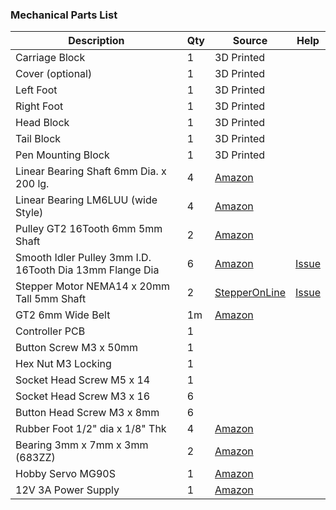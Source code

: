 ### Mechanical Parts List

| Description                                              | Qty  | Source                                                       | Help                                                         |
| -------------------------------------------------------- | ---- | ------------------------------------------------------------ | ------------------------------------------------------------ |
| Carriage Block                                           | 1    | 3D Printed                                                   |                                                              |
| Cover (optional)                                         | 1    | 3D Printed                                                   |                                                              |
| Left Foot                                                | 1    | 3D Printed                                                   |                                                              |
| Right Foot                                               | 1    | 3D Printed                                                   |                                                              |
| Head Block                                               | 1    | 3D Printed                                                   |                                                              |
| Tail Block                                               | 1    | 3D Printed                                                   |                                                              |
| Pen Mounting Block                                       | 1    | 3D Printed                                                   |                                                              |
| Linear Bearing Shaft 6mm Dia. x 200 lg.                  | 4    | [Amazon](<https://www.amazon.com/ReliaBot-inches-Hardened-Chrome-Plated/dp/B07R16DRVY>) |                                                              |
| Linear Bearing LM6LUU (wide Style)                       | 4    | [Amazon](<https://www.amazon.com/uxcell-LM6LUU-6mmx12mmx35mm-Bushing-Bearing/dp/B01N3MO4FA>) |                                                              |
| Pulley GT2 16Tooth 6mm 5mm Shaft                         | 2    | [Amazon](<https://www.amazon.com/WINGONEER-Aluminum-Timing-Pulley-Printer/dp/B077YHJHVH>) |                                                              |
| Smooth Idler Pulley 3mm I.D. 16Tooth Dia 13mm Flange Dia | 6    | [Amazon](<https://www.amazon.com/BALITENSEN-Smooth-Pulley-Toothless-Printer/dp/B077GXV7BJ>) | [Issue](https://github.com/bdring/midTbot_esp32/issues/3)    |
| Stepper Motor NEMA14 x 20mm Tall 5mm Shaft               | 2    | [StepperOnLine](<https://www.omc-stepperonline.com/nema-14-stepper-motor/nema-14-bipolar-18deg-5ncm-708ozin-04a-10v-35x35x20mm-4-wires-14hs08-0404s.html>) | [Issue](<https://github.com/bdring/midTbot_esp32/issues/10>) |
| GT2 6mm Wide Belt                                        | 1m   | [Amazon](<https://www.amazon.com/Mercurry-Meters-timing-Rostock-GT2-6mm/dp/B071K8HYB4>) |                                                              |
| Controller PCB                                           | 1    |                                                              |                                                              |
| Button Screw M3 x 50mm                                   | 1    |                                                              |                                                              |
| Hex Nut M3 Locking                                       | 1    |                                                              |                                                              |
| Socket Head Screw M5 x 14                                | 1    |                                                              |                                                              |
| Socket Head Screw M3 x 16                                | 6    |                                                              |                                                              |
| Button Head Screw M3 x 8mm                               | 6    |                                                              |                                                              |
| Rubber Foot 1/2" dia x 1/8" Thk                          | 4    | [Amazon](<https://www.amazon.com/Self-Stick-Noise-Dampening-Bumpers-12-pieces/dp/B001WAK6DS>) |                                                              |
| Bearing 3mm x 7mm x 3mm (683ZZ)                          | 2    | [Amazon](<https://www.amazon.com/gp/product/B00ZHSR2QU>)     |                                                              |
| Hobby Servo MG90S                                        | 1    | [Amazon](https://www.amazon.com/s?k=mg90)                    |                                                              |
| 12V 3A Power Supply                                      | 1    | [Amazon](https://www.amazon.com/Adapter-100-240V-Transformers-Switching-Wireless/dp/B073WSWT34) |                                                              |
